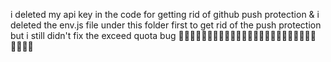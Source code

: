 i deleted my api key in the code for getting rid of github push protection & i deleted the env.js file under this folder first to get rid of the push protection
but i still didn't fix the exceed quota bug
😵‍💫😵‍💫😵‍💫😵‍💫😵‍💫😵‍💫😵‍💫😵‍💫😵‍💫😵‍💫😵‍💫😵‍💫😵‍💫😵‍💫
